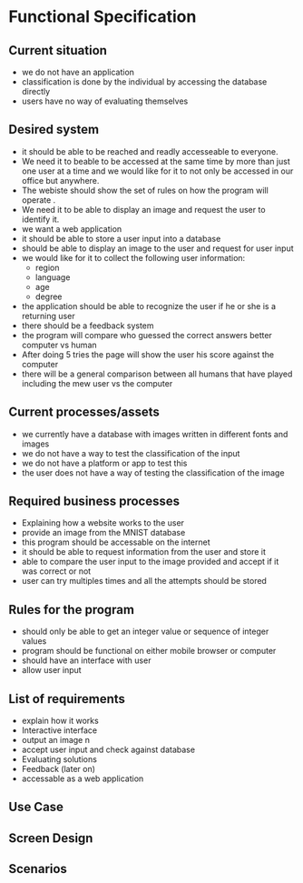 # Functional Specification

## Current situation 
- we do not have an application 
- classification is done by the individual by accessing the database directly
- users have no way of evaluating themselves


## Desired system 
- it should be able to be reached and readly accesseable to everyone. 
- We need it to beable to be accessed at the same time by more than just one user at a time and we would like for it to not only be accessed in our office but anywhere.
- The webiste should show the set of rules on how the program will operate .
- We need it to be able to display an image and request the user to identify it.
- we want a web application
- it should be able to store a user input into a database 
- should be able to display an image to the user and request for user input
- we would like for it to collect the following user information:
  - region
  - language
  - age
  - degree
- the application should be able to recognize the user if he or she is a returning user
- there should be a feedback system
- the program will compare who guessed the correct answers better computer vs human
- After doing 5 tries the page will show the user his score against the computer 
- there will be a general comparison between all humans that have played including the mew user vs the computer


## Current processes/assets
- we currently have a database with images written in different fonts and images
- we do not have a way to test the classification of the input
- we do not have a platform or app to test this
- the user does not have a way of testing the classification of the image
 
## Required business processes
- Explaining how a website works to the user
- provide an image from the MNIST database
- this program should be accessable on the internet 
- it should be able to request information from the user and store it
- able to compare the user input to the image provided and accept if it was correct or not
- user can try multiples times and all the attempts should be stored 


## Rules for the program
- should only be able to get an integer value or sequence of integer values
- program should be functional on either mobile browser or computer
- should have an interface with user 
- allow user input

## List of requirements
- explain how it works
- Interactive interface
- output an image n
- accept user input and check against database 
- Evaluating solutions
- Feedback (later on)
- accessable as a web application

## Use Case 

## Screen Design

## Scenarios
